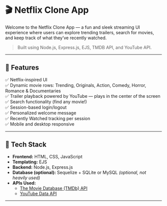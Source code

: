 # 🎬 Netflix Clone App

Welcome to the Netflix Clone App — a fun and sleek streaming UI experience where users can explore trending trailers, search for movies, and keep track of what they’ve recently watched.

> Built using Node.js, Express.js, EJS, TMDB API, and YouTube API.

---

## 📸 Features

✅ Netflix-inspired UI  
✅ Dynamic movie rows: Trending, Originals, Action, Comedy, Horror, Romance & Documentaries  
✅ Trailer playback powered by YouTube — plays in the center of the screen  
✅ Search functionality (find any movie!)  
✅ Session-based login/logout  
✅ Personalized welcome message  
✅ Recently Watched tracking per session  
✅ Mobile and desktop responsive

---

## 🧰 Tech Stack

- **Frontend:** HTML, CSS, JavaScript
- **Templating:** EJS
- **Backend:** Node.js, Express.js
- **Database (optional):** Sequelize + SQLite or MySQL *(optional, not heavily used)*
- **APIs Used:**
  - [The Movie Database (TMDb) API](https://www.themoviedb.org/documentation/api)
  - [YouTube Data API](https://developers.google.com/youtube/v3)

---

